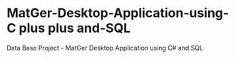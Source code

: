 # MatGer-Desktop-Application-using-C plus plus and-SQL
Data Base Project - MatGer Desktop Application using C# and SQL
